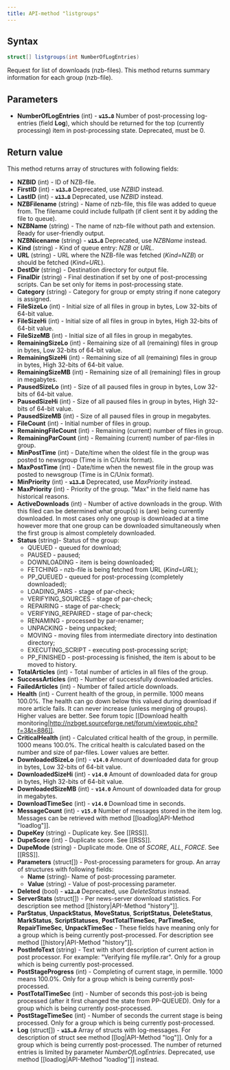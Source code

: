 ```yaml
---
title: API-method "listgroups"
---
```

## Syntax
```C#
struct[] listgroups(int NumberOfLogEntries) 
```
Request for list of downloads (nzb-files).
This method returns summary information for each group (nzb-file).

## Parameters
* **NumberOfLogEntries** (int) - **~~`v15.0`~~** Number of post-processing log-entries (field **Log**), which should be returned for the top (currently processing) item in post-processing state. Deprecated, must be 0.

## Return value
This method returns array of structures with following fields:
- **NZBID** (int) - ID of NZB-file.
- **FirstID** (int) - **~~`v13.0`~~** Deprecated, use *NZBID* instead.
- **LastID** (int) - **~~`v13.0`~~** Deprecated, use *NZBID* instead.
- **NZBFilename** (string) - Name of nzb-file, this file was added to queue from. The filename could include fullpath (if client sent it by adding the file to queue).
- **NZBName** (string) - The name of nzb-file without path and extension. Ready for user-friendly output.
- **NZBNicename** (string) - **~~`v15.0`~~** Deprecated, use *NZBName* instead.
- **Kind** (string) - Kind of queue entry: *NZB* or *URL*.
- **URL** (string) - URL where the NZB-file was fetched (*Kind=NZB*) or should be fetched (*Kind=URL*).
- **DestDir** (string) - Destination directory for output file.
- **FinalDir** (string) - Final destination if set by one of post-processing scripts. Can be set only for items in post-processing state.
- **Category** (string) - Category for group or empty string if none category is assigned.
- **FileSizeLo** (int) - Initial size of all files in group in bytes, Low 32-bits of 64-bit value.
- **FileSizeHi** (int) - Initial size of all files in group in bytes, High 32-bits of 64-bit value.
- **FileSizeMB** (int) - Initial size of all files in group in megabytes.
- **RemainingSizeLo** (int) - Remaining size of all (remaining) files in group in bytes, Low 32-bits of 64-bit value.
- **RemainingSizeHi** (int) - Remaining size of all (remaining) files in group in bytes, High 32-bits of 64-bit value.
- **RemainingSizeMB** (int) - Remaining size of all (remaining) files in group in megabytes.
- **PausedSizeLo** (int) - Size of all paused files in group in bytes, Low 32-bits of 64-bit value.
- **PausedSizeHi** (int) - Size of all paused files in group in bytes, High 32-bits of 64-bit value.
- **PausedSizeMB** (int) - Size of all paused files in group in megabytes.
- **FileCount** (int) - Initial number of files in group.
- **RemainingFileCount** (int) - Remaining (current) number of files in group.
- **RemainingParCount** (int) - Remaining (current) number of par-files in group.
- **MinPostTime** (int) - Date/time when the oldest file in the group was posted to newsgroup (Time is in C/Unix format).
- **MaxPostTime** (int) - Date/time when the newest file in the group was posted to newsgroup (Time is in C/Unix format).
- **MinPriority** (int) - **~~`v13.0`~~** Deprecated, use *MaxPriority* instead.
- **MaxPriority** (int) - Priority of the group. "Max" in the field name has historical reasons.
- **ActiveDownloads** (int) - Number of active downloads in the group. With this filed can be determined what group(s) is (are) being currently downloaded. In most cases only one group is downloaded at a time however more that one group can be downloaded simultaneously when the first group is almost completely downloaded.
- **Status** (string)- Status of the group:
  - QUEUED - queued for download;
  - PAUSED - paused;
  - DOWNLOADING - item is being downloaded;
  - FETCHING - nzb-file is being fetched from URL (*Kind=URL*);
  - PP_QUEUED - queued for post-processing (completely downloaded);
  - LOADING_PARS - stage of par-check;
  - VERIFYING_SOURCES - stage of par-check;
  - REPAIRING - stage of par-check;
  - VERIFYING_REPAIRED - stage of par-check;
  - RENAMING - processed by par-renamer;
  - UNPACKING - being unpacked;
  - MOVING - moving files from intermediate directory into destination directory;
  - EXECUTING_SCRIPT - executing post-processing script;
  - PP_FINISHED - post-processing is finished, the item is about to be moved to history.
- **TotalArticles** (int) - Total number of articles in all files of the group.
- **SuccessArticles** (int) - Number of successfully downloaded articles.
- **FailedArticles** (int) - Number of failed article downloads.
- **Health** (int) - Current health of the group, in permille. 1000 means 100.0%. The health can go down below this valued during download if more article fails. It can never increase (unless merging of groups). Higher values are better. See forum topic [[Download health monitoring|http://nzbget.sourceforge.net/forum/viewtopic.php?f=3&t=886]].
- **CriticalHealth** (int) - Calculated critical health of the group, in permille. 1000 means 100.0%. The critical health is calculated based on the number and size of par-files. Lower values are better.
- **DownloadedSizeLo** (int) - **`v14.0`** Amount of downloaded data for group in bytes, Low 32-bits of 64-bit value.
- **DownloadedSizeHi** (int) - **`v14.0`** Amount of downloaded data for group in bytes, High 32-bits of 64-bit value.
- **DownloadedSizeMB** (int) - **`v14.0`** Amount of downloaded data for group in megabytes.
- **DownloadTimeSec** (int) - **`v14.0`** Download time in seconds.
- **MessageCount** (int) - **`v15.0`** Number of messages stored in the item log. Messages can be retrieved with method [[loadlog|API-Method "loadlog"]].
- **DupeKey** (string) - Duplicate key. See [[RSS]].
- **DupeScore** (int) - Duplicate score. See [[RSS]].
- **DupeMode** (string) - Duplicate mode. One of *SCORE*, *ALL*, *FORCE*. See [[RSS]].
- **Parameters** (struct[]) - Post-processing parameters for group. An array of structures with following fields:
   - **Name** (string)- Name of post-processing parameter.
   - **Value** (string) - Value of post-processing parameter.
- **Deleted** (bool) - **~~`v12.0`~~** Deprecated, use *DeleteStatus* instead.
- **ServerStats** (struct[]) - Per news-server download statistics. For description see method [[history|API-Method "history"]].
- **ParStatus**, **UnpackStatus**, **MoveStatus**, **ScriptStatus**, **DeleteStatus**, **MarkStatus**, **ScriptStatuses**, **PostTotalTimeSec**, **ParTimeSec**, **RepairTimeSec**, **UnpackTimeSec** - These fields have meaning only for a group which is being currently post-processed. For description see method [[history|API-Method "history"]].
- **PostInfoText** (string) - Text with short description of current action in post processor. For example: "Verifying file myfile.rar". Only for a group which is being currently post-processed. 
- **PostStageProgress** (int) - Completing of current stage, in permille. 1000 means 100.0%. Only for a group which is being currently post-processed.
- **PostTotalTimeSec** (int) - Number of seconds this post-job is being processed (after it first changed the state from PP-QUEUED). Only for a group which is being currently post-processed.
- **PostStageTimeSec** (int) - Number of seconds the current stage is being processed. Only for a group which is being currently post-processed.
- **Log** (struct[]) - **~~`v15.0`~~** Array of structs with log-messages. For description of struct see method [[log|API-Method "log"]]. Only for a group which is being currently post-processed. The number of returned entries is limited by parameter *NumberOfLogEntries*. Deprecated, use method [[loadlog|API-Method "loadlog"]] instead.